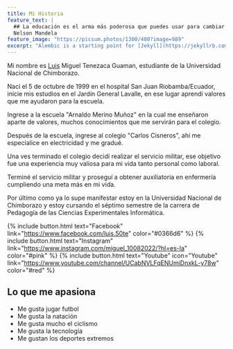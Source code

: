 ```yaml
---
title: Mi Historia
feature_text: |
  ## La educación es el arma más poderosa que puedes usar para cambiar el mundo
  Nelson Mandela
feature_image: "https://picsum.photos/1300/400?image=989"
excerpt: "Alembic is a starting point for [Jekyll](https://jekyllrb.com/) projects. Rather than starting from scratch, this boilerplate is designed to get the ball rolling immediately. Install it, configure it, tweak it, push it."
---
```


Mi nombre es [Luis](https://www.canva.com/design/DAFgyyeWpM4/DqAjWoSHoAzGaD54vQAArg/view) Miguel Tenezaca Guaman, estudiante de la Universidad Nacional de Chimborazo. 

Nací el 5 de octubre de 1999 en el hospital San Juan Riobamba/Ecuador, inicie mis estudios en el Jardín General Lavalle, en ese lugar aprendí valores que me ayudaron para la escuela. 

Ingrese a la escuela "Arnaldo Merino Muñoz" en la cual me enseñaron aparte de valores, muchos conocimientos que me servirán para el colegio. 

Después de la escuela, ingrese al colegio "Carlos Cisneros", ahí me especialice en electricidad y me gradué.

Una ves terminado el colegio decidí realizar el servicio militar, ese objetivo fue una experiencia muy valiosa para mi vida tanto personal como laboral. 

Terminé el servicio militar y proseguí a obtener auxiliatoria en enfermería cumpliendo una meta más en mi vida.

Por último como ya lo supe manifestar estoy en la Universidad Nacional de Chimborazo y estoy cursando el séptimo semestre de la carrera de Pedagogía de las Ciencias Experimentales Informática.


{% include button.html text="Facebook" link="https://www.facebook.com/luis.50te" color="#0366d6" %} {% include button.html text="Instagram" link="https://www.instagram.com/miguel_10082022/?hl=es-la" color="#pink" %} {% include button.html text="Youtube" icon="Youtube" link="https://www.youtube.com/channel/UCabNVLFqENUmiDnxkL-y78w" color="#red" %} 

## Lo que me apasiona

- Me gusta jugar futbol
- Me gusta la natación 
- Me gusta mucho el ciclismo
- Me gusta la tecnología
- Me gustan los deportes extremos
